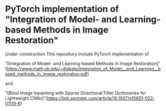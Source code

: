 # PyTorch implementation of "Integration of Model- and Learning-based Methods in Image Restoration"

Under-construction
This repository include PyTorch implementation of

"[Integration of Model- and Learning-based Methods in Image Restoration]"(https://www.math.uh.edu/~dlabate/Integration_of_Model__and_Learning__based_methods_in_image_restoration.pdf)

and

"[Blind Image Inpainting with Sparse Directional Filter Dictionaries for Lightweight CNNs]"(https://link.springer.com/article/10.1007/s10851-022-01119-6)


